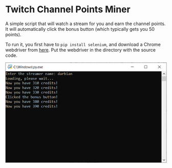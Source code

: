 # Twitch Channel Points Miner
A simple script that will watch a stream for you and earn the channel points.
It will automatically click the bonus button (which typically gets you 50 points).

To run it, you first have to `pip install selenium`, and download a Chrome webdriver from [here](https://chromedriver.chromium.org/downloads). Put the webdriver in the directory with the source code.

![Screenshot](/screenshot.png?raw=true)
